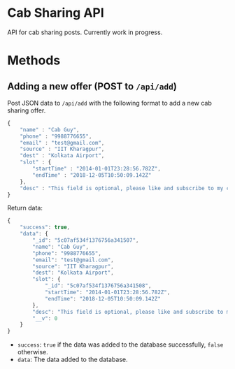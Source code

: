 # Cab Sharing API
API for cab sharing posts. Currently work in progress.
# Methods
## Adding a new offer (POST to `/api/add`)
Post JSON data to `/api/add` with the following format to add a new cab sharing offer.
```javascript
{
	"name" : "Cab Guy",
	"phone" : "9988776655",
	"email" : "test@gmail.com",
	"source" : "IIT Kharagpur",
	"dest" : "Kolkata Airport",
	"slot" : {
		"startTime" : "2014-01-01T23:28:56.782Z",
		"endTime" : "2018-12-05T10:50:09.142Z"
	},
	"desc" : "This field is optional, please like and subscribe to my cab!"
}
```
Return data: 
```javascript
{
    "success": true,
    "data": {
        "_id": "5c07af534f1376756a341507",
        "name": "Cab Guy",
        "phone": "9988776655",
        "email": "test@gmail.com",
        "source": "IIT Kharagpur",
        "dest": "Kolkata Airport",
        "slot": {
            "_id": "5c07af534f1376756a341508",
            "startTime": "2014-01-01T23:28:56.782Z",
            "endTime": "2018-12-05T10:50:09.142Z"
        },
        "desc": "This field is optional, please like and subscribe to my cab!",
        "__v": 0
    }
}
```
* `success`: `true` if the data was added to the database successfully, `false` otherwise.
* `data`: The data added to the database.
